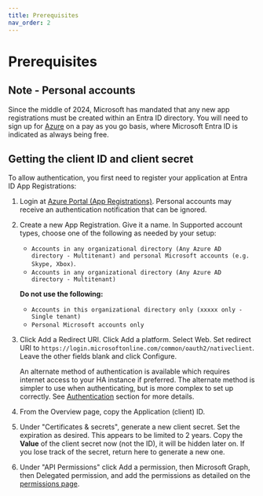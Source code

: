 ```yaml
---
title: Prerequisites
nav_order: 2
---
```


# Prerequisites

## Note - Personal accounts
Since the middle of 2024, Microsoft has mandated that any new app registrations must be created within an Entra ID directory. You will need to sign up for [Azure](https://azure.microsoft.com/en-gb/free) on a pay as you go basis, where Microsoft Entra ID is indicated as always being free.

## Getting the client ID and client secret
To allow authentication, you first need to register your application at Entra ID App Registrations:

1. Login at [Azure Portal (App Registrations)](https://portal.azure.com/#blade/Microsoft_AAD_RegisteredApps/ApplicationsListBlade). Personal accounts may receive an authentication notification that can be ignored.

2. Create a new App Registration. Give it a name. In Supported account types, choose one of the following as needed by your setup:
   * `Accounts in any organizational directory (Any Azure AD directory - Multitenant) and personal Microsoft accounts (e.g. Skype, Xbox)`.   
   * `Accounts in any organizational directory (Any Azure AD directory - Multitenant)` 

   **Do not use the following:** 
   * `Accounts in this organizational directory only (xxxxx only - Single tenant)` 
   * `Personal Microsoft accounts only`

3. Click Add a Redirect URI. Click Add a platform. Select Web. Set redirect URI to `https://login.microsoftonline.com/common/oauth2/nativeclient`. Leave the other fields blank and click Configure.

   An alternate method of authentication is available which requires internet access to your HA instance if preferred. The alternate method is simpler to use when authenticating, but is more complex to set up correctly. See [Authentication](./authentication.md) section for more details.

4. From the Overview page, copy the Application (client) ID.

5. Under "Certificates & secrets", generate a new client secret. Set the expiration as desired.  This appears to be limited to 2 years. Copy the **Value** of the client secret now (not the ID), it will be hidden later on.  If you lose track of the secret, return here to generate a new one.

6. Under "API Permissions" click Add a permission, then Microsoft Graph, then Delegated permission, and add the permissions as detailed on the [permissions page](./permissions.md).